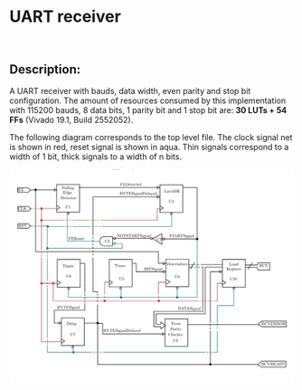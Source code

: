 # UART receiver<br><br>

## Description:
A UART receiver with bauds, data width, even parity and stop bit configuration.
The amount of resources consumed by this implementation with 115200 bauds, 8 data bits, 1 parity bit and 1 stop bit are: <strong>30 LUTs + 54 FFs</strong> (Vivado 19.1, Build 2552052).

The following diagram corresponds to the top level file. The clock signal net is shown in red, reset signal is shown in aqua. Thin signals correspond to a width of 1 bit, thick signals to a width of n bits.

![Circuit's diagram](SerialRx.png)

